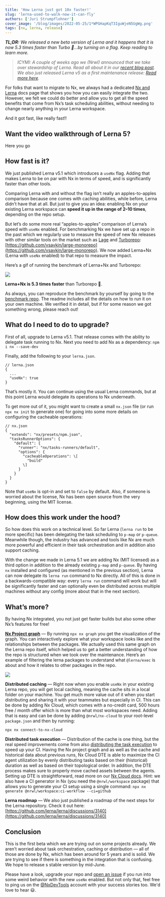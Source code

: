 ```yaml
---
title: 'How Lerna just got 10x faster!'
slug: 'lerna-used-to-walk-now-it-can-fly'
authors: ['Juri Strumpflohner']
cover_image: '/blog/images/2022-05-25/1*WPGHapKqT3IguWjeN5UgWg.png'
tags: [nx, lerna, release]
---
```


**_TL;DR:_** _We released a new beta version of Lerna and it happens that it is now 5.3 times faster than Turbo 👀…by turning on a flag. Keep reading to learn more._

> _ICYMI: A couple of weeks ago we (Nrwl) announced that we take over stewardship of Lerna. Read all about it in our_ [_recent blog post_](https://medium.com/lerna-is-dead-long-live-lerna-61259f97dbd9)_.  
> We also just released Lerna v5 as a first maintenance release:_ [_Read more here_](https://github.com/lerna/lerna/releases/tag/v5.0.0)_._

For folks that want to migrate to Nx, we always had a dedicated [Nx and Lerna](/migration/lerna-and-nx) docs page that shows you how you can easily integrate the two. However, we felt we could do better and allow you to get all the speed benefits that come from Nx’s task scheduling abilities, without needing to change nearly anything in your Lerna workspace.

And it got fast, like really fast!!

## Want the video walkthrough of Lerna 5?

Here you go

## How fast is it?

We just published Lerna v5.1 which introduces a `useNx` flag. Adding that makes Lerna to be on par with Nx in terms of speed, and is significantly faster than other tools.

Comparing Lerna with and without the flag isn’t really an apples-to-apples comparison because one comes with caching abilities, while before, Lerna didn’t have that at all. But just to give you an idea: enabling Nx on your existing Lerna workspace can **speed it up in the range of 2–10 times**, depending on the repo setup.

But let’s do some more real “apples-to-apples” comparison of Lerna’s speed with `useNx` enabled. For benchmarking Nx we have set up a repo in the past which we regularly use to measure the speed of new Nx releases with other similar tools on the market such as [Lage](https://microsoft.github.io/lage/) and [Turborepo](https://turborepo.org/): [https://github.com/vsavkin/large-monorepo](https://github.com/vsavkin/large-monorepo). We now added Lerna+Nx (Lerna with `useNx` enabled) to that repo to measure the impact.

Here’s a gif of running the benchmark of Lerna+Nx and Turborepo:

![](/blog/images/2022-05-25/1*MrhEU4wPZlwp4dbKsj876g.avif)

**Lerna+Nx is 5.3 times faster** than Turborepo 🚀.

As always, you can reproduce the benchmark by yourself by going to the [benchmark repo](https://github.com/vsavkin/large-monorepo). The readme includes all the details on how to run it on your own machine. We verified it in detail, but if for some reason we got something wrong, please reach out!

## What do I need to do to upgrade?

First of all, upgrade to Lerna v5.1. That release comes with the ability to delegate task running to Nx. Next you need to add Nx as a dependency: `npm i nx --save-dev`

Finally, add the following to your `lerna.json`.

```
// lerna.json
{
  ...
  "useNx": true
}
```

That’s mostly it. You can continue using the usual Lerna commands, but at this point Lerna would delegate its operations to Nx underneath.

To get more out of it, you might want to create a small `nx.json` file (or run `npx nx init` to generate one) for going into some more details on configuring the cacheable operations:

```
// nx.json
{
  "extends": "nx/presets/npm.json",
  "tasksRunnerOptions": {
    "default": {
      "runner": "nx/tasks-runners/default",
      "options": {
        "cacheableOperations": \[
          "build"
        \]
      }
    }
  }
}
```

Note that `useNx` is opt-in and set to `false` by default. Also, if someone is worried about the license, Nx has been open source from the very beginning, using the MIT license.

## How does this work under the hood?

So how does this work on a technical level. So far Lerna (`lerna run` to be more specific) has been delegating the task scheduling to `p-map` or `p-queue`. Meanwhile though, the industry has advanced and tools like Nx are much more powerful and efficient in their task orchestration and in addition also support caching.

With the change we made in Lerna 5.1 we are adding Nx (MIT licensed) as a third option in addition to the already existing `p-map` and `p-queue`. By having `nx` installed and configured (as mentioned in the previous section), Lerna can now delegate its `lerna run` command to Nx directly. All of this is done in a backwards-compatible way: every `lerna run` command will work but will be significantly faster and can optionally even be distributed across multiple machines without any config (more about that in the next section).

## What’s more?

By having Nx integrated, you not just get faster builds but also some other Nx’s features for free!

[**Nx Project graph**](/structure/dependency-graph) — By running `npx nx graph` you get the visualization of the graph. You can interactively explore what your workspace looks like and the relationships between the packages. We actually used this same graph on the Lerna repo itself, which helped us to get a better understanding of how the repo is structured when we took over the maintenance. Here’s an example of filtering the lerna packages to understand what `@lerna/exec` is about and how it relates to other packages in the repo.

![](/blog/images/2022-05-25/0*uW4TaZQy7smwCDEj.avif)

**Distributed caching** — Right now when you enable `useNx` in your existing Lerna repo, you will get local caching, meaning the cache sits in a local folder on your machine. You get much more value out of it when you start distributing and sharing it with your teammates but especially in CI. This can be done by adding Nx Cloud, which comes with a no-credit card, 500 hours free / month offer which is more than what most workspaces need. Adding that is easy and can be done by adding `@nrwl/nx-cloud` to your root-level `package.json` and then by running:

```shell
npx nx connect-to-nx-cloud
```

**Distributed task execution** — Distribution of the cache is one thing, but the real speed improvements come from also [distributing the task execution](/using-nx/dte) to speed up your CI. Having the Nx project graph and as well as the cache and historical data about previous runs, Nx Cloud DTE is able to maximize the CI agent utilization by evenly distributing tasks based on their (historical) duration as well as based on their topological order. In addition, the DTE process makes sure to properly move cached assets between the agents. Setting up DTE is straightforward, read more on our [Nx Cloud docs](https://nx.app/docs/distributed-execution). Hint: we also have a CI generator in Nx (you need the `@nrwl/workspace` package) that allows you to generate your CI setup using a single command: `npx nx generate @nrwl/workspace:ci-workflow --ci=github`

**Lerna roadmap** — We also just published a roadmap of the next steps for the Lerna repository. Check it out here: [https://github.com/lerna/lerna/discussions/3140](https://github.com/lerna/lerna/discussions/3140)

## Conclusion

This is the first beta which we are trying out on some projects already. We aren’t worried about task orchestration, caching or distribution — all of those are done by Nx, which has been around for 5 years and is solid. We are trying to see if there is something in the integration that is confusing. We hope to release s stable version by mid-June.

Please have a look, upgrade your repo and [open an issue](https://github.com/lerna/lerna/issues) if you run into some weird behavior with the new `useNx` enabled. But not only that, feel free to ping us on the [@NxDevTools](https://twitter.com/nxdevtools) account with your success stories too. We'd love to hear 😃.
